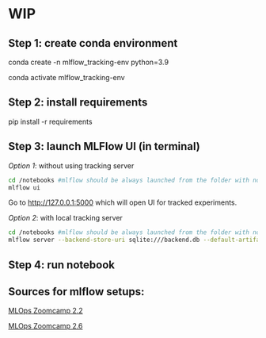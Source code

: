 # WIP

## Step 1: create conda environment

conda create -n mlflow_tracking-env python=3.9

conda activate mlflow_tracking-env

## Step 2: install requirements

pip install -r requirements

## Step 3: launch MLFlow UI (in terminal)

*Option 1*: without using tracking server

```sh
cd /notebooks #mlflow should be always launched from the folder with notebooks/scripts
mlflow ui
```

Go to http://127.0.0.1:5000 which will open UI for tracked experiments.

*Option 2*: with local tracking server

```sh
cd /notebooks #mlflow should be always launched from the folder with notebooks/scripts
mlflow server --backend-store-uri sqlite:///backend.db --default-artifact-root ./artifacts_local
```

## Step 4: run notebook

## Sources for mlflow setups:

[MLOps Zoomcamp 2.2](https://youtu.be/cESCQE9J3ZE)

[MLOps Zoomcamp 2.6](https://youtu.be/1ykg4YmbFVA)





